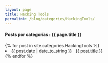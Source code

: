 ```yaml
---
layout: page
title: Hacking Tools
permalink: /blog/categories/HackingTools/
---
```


<h4> Posts por categorías : {{ page.title }} </h4>

<div class="card">
{% for post in site.categories.HackingTools %}
 <li class="category-posts"><span>{{ post.date | date_to_string }}</span> &nbsp; <a href="{{ post.url }}">{{ post.title }}</a></li>
{% endfor %}
</div>
